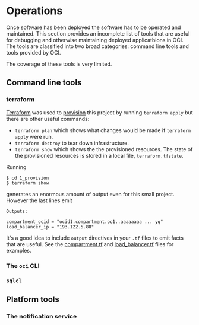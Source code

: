 # Operations
Once software has been deployed the software has to be operated and maintained. This section provides an incomplete list of tools
that are useful for debugging and otherwise maintaining deployed applicatbions in OCI. The tools are classified into two broad
categories: command line tools and tools provided by OCI.

The coverage of these tools is very limited.

## Command line tools
### terraform
[Terraform](https://terraform.io) was used to [provision](../1_provision) this project by running `terraform apply` but there are other useful commands:
 * `terraform plan` which shows what changes would be made if `terraform apply` were run.
 * `terraform destroy` to tear down infrastructure.
 * `terraform show` which shows the the provisioned resources.
The state of the provisioned resources is stored in a local file, `terraform.tfstate`.

Running

```
$ cd 1_provision
$ terraform show
```

generates an enormous amount of output even for this small project. However the last lines emit

```
Outputs:

compartment_ocid = "ocid1.compartment.oc1..aaaaaaaa ... yq"
load_balancer_ip = "193.122.5.88"
```

It's a good idea to include `output` directives in your `.tf` files to emit facts that are useful. See the [compartment.tf](../1_provision/compartment.tf) and
[load_balancer.tf](../1_provision/load_balancer.tf) files for examples.

### The `oci` CLI

### `sqlcl`

## Platform tools
### The notification service
